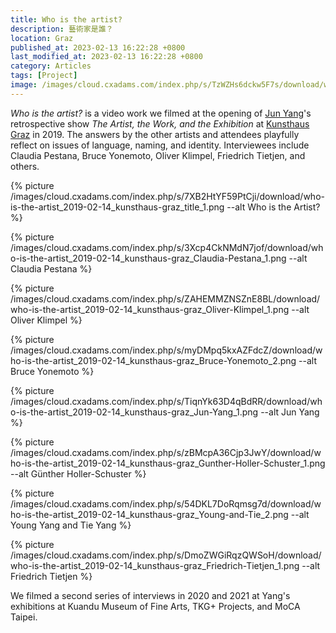 ```yaml
---
title: Who is the artist?
description: 藝術家是誰？
location: Graz
published_at: 2023-02-13 16:22:28 +0800
last_modified_at: 2023-02-13 16:22:28 +0800
category: Articles
tags: [Project]
image: /images/cloud.cxadams.com/index.php/s/TzWZHs6dckw5F7s/download/who-is-the-artist_2019-02-14_kunsthaus-graz_Michael-Laschen_1.png
---
```


*Who is the artist?* is a video work we filmed at the opening of [Jun Yang]'s
retrospective show *The Artist, the Work, and the Exhibition* at [Kunsthaus
Graz] in 2019. The answers by the other artists and attendees playfully reflect
on issues of language, naming, and identity. Interviewees include Claudia
Pestana, Bruce Yonemoto, Oliver Klimpel, Friedrich Tietjen, and others.

{% picture /images/cloud.cxadams.com/index.php/s/7XB2HtYF59PtCji/download/who-is-the-artist_2019-02-14_kunsthaus-graz_title_1.png --alt Who is the Artist? %}

{% picture /images/cloud.cxadams.com/index.php/s/3Xcp4CkNMdN7jof/download/who-is-the-artist_2019-02-14_kunsthaus-graz_Claudia-Pestana_1.png --alt Claudia Pestana %}

{% picture /images/cloud.cxadams.com/index.php/s/ZAHEMMZNSZnE8BL/download/who-is-the-artist_2019-02-14_kunsthaus-graz_Oliver-Klimpel_1.png --alt Oliver Klimpel %}

{% picture /images/cloud.cxadams.com/index.php/s/myDMpq5kxAZFdcZ/download/who-is-the-artist_2019-02-14_kunsthaus-graz_Bruce-Yonemoto_2.png --alt Bruce Yonemoto %}

{% picture /images/cloud.cxadams.com/index.php/s/TiqnYk63D4qBdRR/download/who-is-the-artist_2019-02-14_kunsthaus-graz_Jun-Yang_1.png --alt Jun Yang %}

{% picture /images/cloud.cxadams.com/index.php/s/zBMcpA36Cjp3JwY/download/who-is-the-artist_2019-02-14_kunsthaus-graz_Gunther-Holler-Schuster_1.png --alt Günther Holler-Schuster %}

{% picture /images/cloud.cxadams.com/index.php/s/54DKL7DoRqmsg7d/download/who-is-the-artist_2019-02-14_kunsthaus-graz_Young-and-Tie_2.png --alt Young Yang and Tie Yang %}

{% picture /images/cloud.cxadams.com/index.php/s/DmoZWGiRqzQWSoH/download/who-is-the-artist_2019-02-14_kunsthaus-graz_Friedrich-Tietjen_1.png --alt Friedrich Tietjen %}

We filmed a second series of interviews in 2020 and 2021 at Yang's exhibitions
at Kuandu Museum of Fine Arts, TKG+ Projects, and MoCA Taipei.

[Jun Yang]: http://junyang.info/
[Kunsthaus Graz]: https://www.museum-joanneum.at/kunsthaus-graz
